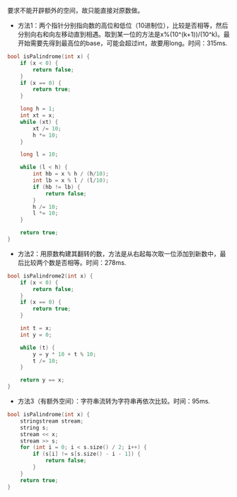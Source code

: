 要求不能开辟额外的空间，故只能直接对原数做。
- 方法1：两个指针分别指向数的高位和低位（10进制位），比较是否相等，然后分别向右和向左移动直到相遇。取到某一位的方法是x%(10^(k+1))/(10^k)。最开始需要先得到最高位的base，可能会超过int，故要用long。时间：315ms.

```c++
bool isPalindrome(int x) {
    if (x < 0) {
        return false;
    }
    if (x == 0) {
        return true;
    }

    long h = 1;
    int xt = x;
    while (xt) {
        xt /= 10;
        h *= 10;
    }

    long l = 10;

    while (l < h) {
        int hb = x % h / (h/10);
        int lb = x % l / (l/10);
        if (hb != lb) {
            return false;
        }
        h /= 10;
        l *= 10;
    }

    return true;
}
```

- 方法2：用原数构建其翻转的数，方法是从右起每次取一位添加到新数中，最后比较两个数是否相等。时间：278ms.

```c++
bool isPalindrome2(int x) {
    if (x < 0) {
        return false;
    }
    if (x == 0) {
        return true;
    }

    int t = x;
    int y = 0;

    while (t) {
        y = y * 10 + t % 10;
        t /= 10;
    }

    return y == x;
}
```

- 方法3（有额外空间）：字符串流转为字符串再依次比较。时间：95ms.

```c++
bool isPalindrome(int x) {
    stringstream stream;
    string s;
    stream << x;
    stream >> s;
    for (int i = 0; i < s.size() / 2; i++) {
        if (s[i] != s[s.size() - i - 1]) {
            return false;
        }
    }
    return true;
}
```